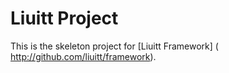 # Liuitt Project
This is the skeleton project for [Liuitt Framework] ( http://github.com/liuitt/framework).
